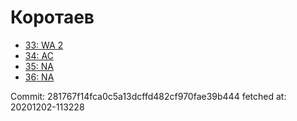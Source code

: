 # Коротаев
- [33: WA 2](33.md)
- [34: AC](34.md)
- [35: NA](35.md)
- [36: NA](36.md)

Commit: 281767f14fca0c5a13dcffd482cf970fae39b444
 fetched at: 20201202-113228
